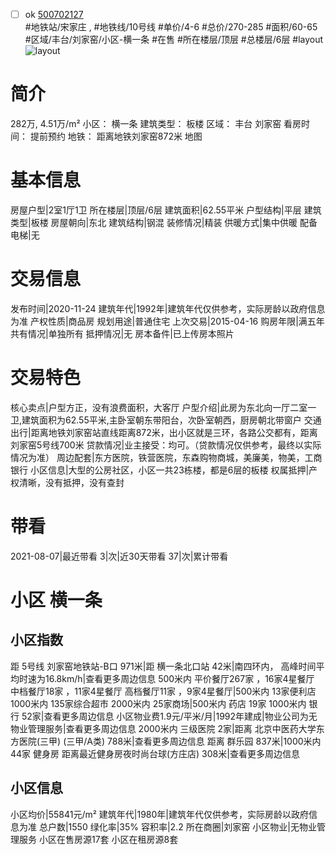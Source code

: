 - [ ] ok [500702127](https://bj.5i5j.com/ershoufang/500702127.html)  
 #地铁站/宋家庄 ,  #地铁线/10号线
#单价/4-6 #总价/270-285 #面积/60-65   #区域/丰台/刘家窑/小区-横一条 #在售 #所在楼层/顶层 #总楼层/6层 #layout 
![layout](http://image2a.5i5j.com/scm/HOUSE_CUSTOMER/12786db47e9c4ff68b37b89185eed8b9.jpg_P5.jpg) 
# 简介 
 282万,  4.51万/m² 
小区： 横一条
建筑类型： 板楼
区域： 丰台 刘家窑
看房时间： 提前预约
地铁： 距离地铁刘家窑872米 地图
# 基本信息 
 房屋户型|2室1厅1卫
所在楼层|顶层/6层
建筑面积|62.55平米
户型结构|平层
建筑类型|板楼
房屋朝向|东北
建筑结构|钢混
装修情况|精装
供暖方式|集中供暖
配备电梯|无
# 交易信息 
 发布时间|2020-11-24
建筑年代|1992年|建筑年代仅供参考，实际房龄以政府信息为准
产权性质|商品房
规划用途|普通住宅
上次交易|2015-04-16
购房年限|满五年
共有情况|单独所有
抵押情况|无
房本备件|已上传房本照片
# 交易特色 
 核心卖点|户型方正，没有浪费面积，大客厅
户型介绍|此房为东北向一厅二室一卫,建筑面积为62.55平米,主卧室朝东带阳台，次卧室朝西，厨房朝北带窗户
交通出行|距离地铁刘家窑站直线距离872米，出小区就是三环，各路公交都有，距离刘家窑5号线700米
贷款情况|业主接受：均可。（贷款情况仅供参考，最终以实际情况为准）
周边配套|东方医院，铁营医院，东森购物商城，美廉美，物美，工商银行
小区信息|大型的公房社区，小区一共23栋楼，都是6层的板楼
权属抵押|产权清晰，没有抵押，没有查封
# 带看 
 2021-08-07|最近带看	 3|次|近30天带看	 37|次|累计带看
# 小区 横一条
## 小区指数 
 距 5号线 刘家窑地铁站-B口 971米|距 横一条北口站 42米|南四环内， 高峰时间平均时速为16.8km/h|查看更多周边信息
500米内 平价餐厅267家 ，16家4星餐厅
中档餐厅18家 ，11家4星餐厅
高档餐厅11家 ，9家4星餐厅|500米内 13家便利店
1000米内 135家综合超市
2000米内 25家商场|500米内 药店 19家
1000米内 银行 52家|查看更多周边信息
小区物业费1.9元/平米/月|1992年建成|物业公司为无物业管理服务|查看更多周边信息
2000米内 三级医院 2家|距离 北京中医药大学东方医院(三甲) (三甲/A类) 788米|查看更多周边信息
距离 群乐园 837米|1000米内 44家 健身房
距离最近健身房夜时尚台球(方庄店) 308米|查看更多周边信息
## 小区信息 
 小区均价|55841元/m²
建筑年代|1980年|建筑年代仅供参考，实际房龄以政府信息为准
总户数|1550
绿化率|35%
容积率|2.2
所在商圈|刘家窑
小区物业|无物业管理服务
小区在售房源17套
小区在租房源8套

